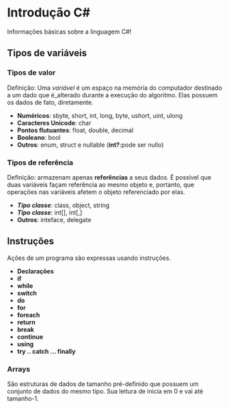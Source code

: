 # Introdução C#
Informações básicas sobre a linguagem C#!
## Tipos de variáveis

### Tipos de valor
Definição: Uma _variável_ é um espaço na memória do computador destinado a um dado que é_alterado durante a execução do algoritmo. Elas possuem os dados de fato, diretamente.

- **Numéricos**: sbyte, short, int, long, byte, ushort, uint, ulong
- **Caracteres Unicode**: char
- **Pontos flutuantes**: float, double, decimal
- **Booleano**: bool
- **Outros**: enum, struct e nullable (**int?**:pode ser nullo)

### Tipos de referência
Definição: armazenam apenas **referências** a seus dados. É possível que duas variáveis façam referência ao mesmo objeto e, portanto, que operações nas variáveis afetem o objeto referenciado por elas.

- **_Tipo classe_**: class, object, string
- **_Tipo classe_**: int[], int[,]
- **Outros**: inteface, delegate

## Instruções
Ações de um programa são expressas usando instruções.

- **Declarações**
- **if**
- **while**
- **switch**
- **do**
- **for**
- **foreach**
- **return**
- **break**
- **continue**
- **using**
- **try .. catch ... finally**

### Arrays

São estruturas de dados de tamanho pré-definido que possuem um conjunto de
dados do mesmo tipo. Sua leitura de inicia em 0 e vai até tamanho-1.